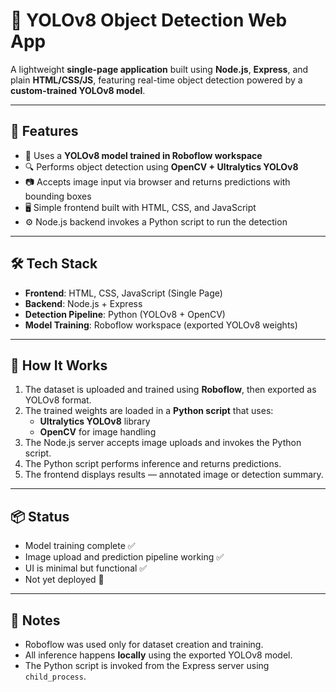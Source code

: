 # 🎯 YOLOv8 Object Detection Web App

A lightweight **single-page application** built using **Node.js**, **Express**, and plain **HTML/CSS/JS**, featuring real-time object detection powered by a **custom-trained YOLOv8 model**.

---

## 🚀 Features

- 🧠 Uses a **YOLOv8 model trained in Roboflow workspace**
- 🔍 Performs object detection using **OpenCV + Ultralytics YOLOv8**
- 📷 Accepts image input via browser and returns predictions with bounding boxes
- 🖥️ Simple frontend built with HTML, CSS, and JavaScript
- ⚙️ Node.js backend invokes a Python script to run the detection

---

## 🛠️ Tech Stack

- **Frontend**: HTML, CSS, JavaScript (Single Page)
- **Backend**: Node.js + Express
- **Detection Pipeline**: Python (YOLOv8 + OpenCV)
- **Model Training**: Roboflow workspace (exported YOLOv8 weights)

---

## 🧠 How It Works

1. The dataset is uploaded and trained using **Roboflow**, then exported as YOLOv8 format.
2. The trained weights are loaded in a **Python script** that uses:
   - **Ultralytics YOLOv8** library
   - **OpenCV** for image handling
3. The Node.js server accepts image uploads and invokes the Python script.
4. The Python script performs inference and returns predictions.
5. The frontend displays results — annotated image or detection summary.

---

## 📦 Status

- Model training complete ✅  
- Image upload and prediction pipeline working ✅  
- UI is minimal but functional ✅  
- Not yet deployed 🚧

---

## 📌 Notes

- Roboflow was used only for dataset creation and training.
- All inference happens **locally** using the exported YOLOv8 model.
- The Python script is invoked from the Express server using `child_process`.

